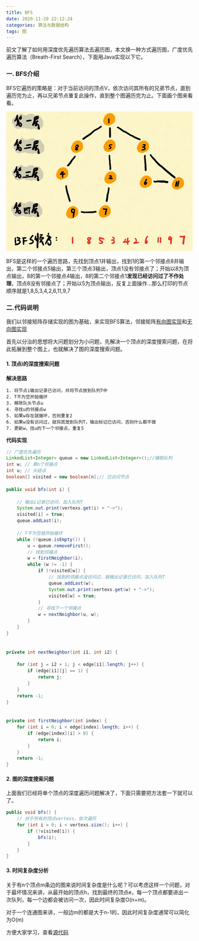 ```yaml
---
title: BFS
date: 2020-11-28 22:12:24
categories: 算法与数据结构
tags: 图
---
```


前文了解了如何用深度优先遍历算法去遍历图，本文换一种方式遍历图，广度优先遍历算法（Breath-First Search），下面用Java实现以下它。

### 一. BFS介绍

BFS它遍历的策略是：对于当前访问的顶点V，依次访问其所有的兄弟节点，直到遍历完为止，再以兄弟节点重复此操作，直到整个图遍历完为止。下面画个图来看看。

![title](https://raw.githubusercontent.com/Demo233/images/main/gitnote/2020/11/28/1606573744520-1606573771391.jpg)

BFS是这样的一个遍历思路，先找到顶点1并输出，找到1的第一个邻接点8并输出，第二个邻接点5输出，第三个顶点3输出，顶点1没有邻接点了；开始以8为顶点输出，8的第一个邻接点4输出，8的第二个邻接点1**发现已经访问过了不作处理**，顶点8没有邻接点了；开始以5为顶点输出，反复上面操作...那么打印的节点顺序就是1,8,5,3,4,2,6,11,9,7

### 二.代码说明

我们以邻接矩阵存储实现的图为基础，来实现BFS算法，邻接矩阵[有向图实现](http://yihao.ml/2020/11/22/2020%E5%B9%B411%E6%9C%8822%E6%97%A514:11:18_%E9%82%BB%E6%8E%A5%E7%9F%A9%E9%98%B5%E6%9C%89%E5%90%91%E5%9B%BE/)和[无向图实现](http://yihao.ml/2020/11/21/2020%E5%B9%B411%E6%9C%8821%E6%97%A522:45:32_%E9%82%BB%E6%8E%A5%E7%9F%A9%E9%98%B5%E6%97%A0%E5%90%91%E5%9B%BE/)

首先以分治的思想将大问题划分为小问题，先解决一个顶点的深度搜索问题，在将此拓展到整个图上，也就解决了图的深度搜索问题。

#### 1. 顶点i的深度搜索问题

**解决思路**

```
1. 将节点i输出记录已访问，并将节点放到队列T中
2. T不为空开始循环
3. 移除队头节点u
4. 寻找u的邻接点w
5. 如果w存在就循环，否则重复2
6. 如果w没有访问过，就将其放到队列T，输出标记已访问，否则什么都不做
7. 更新w，找u的下一个邻接点，重复5
```

**代码实现**

```java
// 广度优先遍历
LinkedList<Integer> queue = new LinkedList<Integer>();//辅助队列
int w; // 第n个邻接点
int u; // 头结点
boolean[] visited = new boolean[n];// 已访问节点

public void bfs(int i) {

    // 输出i记录已访问，加入队列T
    System.out.print(vertexs.get(i) + "->");
    visited[i] = true;
    queue.addLast(i);

    // T不为空就开始循环
    while (!queue.isEmpty()) {
        u = queue.removeFirst();
        // 找到邻接点
        w = firstNeighbor(i);
        while (w != -1) {
            if (!visited[w]) {
                // 找到的邻接点没访问过，就输出记录已访问，加入队列T
                queue.addLast(w);
                System.out.print(vertexs.get(w) + "->");
                visited[w] = true;
            }
            // 寻找下一个邻接点
            w = nextNeighbor(u, w);
        }
    }
}


private int nextNeighbor(int i1, int i2) {

    for (int j = i2 + 1; j < edge[i1].length; j++) {
        if (edge[i1][j] == 1) {
            return j;
        }
    }
    return -1;
}


private int firstNeighbor(int index) {
    for (int i = 0; i < edge[index].length; i++) {
        if (edge[index][i] > 0) {
            return i;
        }
    }
    return -1;
}

```

#### 2. 图的深度搜索问题

上面我们已经将单个顶点的深度遍历问题解决了，下面只需要把方法套一下就可以了。

```java
public void bfs() {
    // 对于所有的顶点vertexs，依次遍历
    for (int i = 0; i < vertexs.size(); i++) {
        if (!visited[i]) {
            bfs(i);
        }
    }
}
```

#### 3. 时间复杂度分析

关于有n个顶点m条边的图来说时间复杂度是什么呢？可以考虑这样一个问题，对于最坏情况来讲，从最开始的顶点h，找到最终的顶点e，每一个顶点都要进出一次队列，每一个边都会被访问一次，因此时间复杂度O(n+m)。

对于一个连通图来讲，一般边m的都是大于n-1的，因此时间复杂度通常可以简化为O(m)


方便大家学习，查看[源代码](https://github.com/Demo233/algorithm/blob/master/src/main/java/com/paic/graph/MatrixUDG.java)

